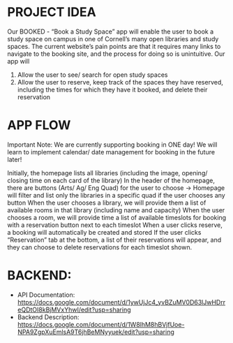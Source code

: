 # PROJECT IDEA
 
Our BOOKED - “Book a Study Space” app will enable the user to book a study space on campus in one of Cornell’s many open libraries and study spaces. The current website’s pain points are that it requires many links to navigate to the booking site, and the process for doing so is unintuitive. Our app will 
1) Allow the user to see/ search for open study spaces 
2) Allow the user to reserve, keep track of the spaces they have reserved, including the times for which they have it booked, and delete their reservation
 
# APP FLOW

Important Note: We are currently supporting booking in ONE day! We will learn to implement calendar/ date management for booking in the future later!

Initially, the homepage lists all libraries (including the image, opening/ closing time on each card of the library)
In the header of the homepage, there are buttons (Arts/ Ag/ Eng Quad) for the user to choose → Homepage will filter and list only the libraries in a specific quad if the user chooses any button
When the user chooses a library, we will provide them a list of available rooms in that library (including name and capacity)
When the user chooses a room, we will provide time a list of available timeslots for booking with a reservation button next to each timeslot
When a user clicks reserve, a booking will automatically be created and stored
If the user clicks “Reservation” tab at the bottom, a list of their reservations will appear, and they can choose to delete reservations for each timeslot shown.


# BACKEND:

- API Documentation: https://docs.google.com/document/d/1ywUjJc4_yvBZuMV0D63lJwHDrreQDtOI8kBjMVxYhwI/edit?usp=sharing
- Backend Description: https://docs.google.com/document/d/1W8lhM8hBVjfUoe-NPA9ZgpXuEmlsA9T6jhBeMNyyuek/edit?usp=sharing
